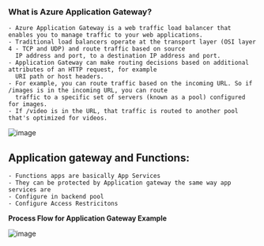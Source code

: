 ### What is Azure Application Gateway?
```
- Azure Application Gateway is a web traffic load balancer that enables you to manage traffic to your web applications. 
- Traditional load balancers operate at the transport layer (OSI layer 4 - TCP and UDP) and route traffic based on source 
  IP address and port, to a destination IP address and port.
- Application Gateway can make routing decisions based on additional attributes of an HTTP request, for example 
  URI path or host headers. 
- For example, you can route traffic based on the incoming URL. So if /images is in the incoming URL, you can route 
  traffic to a specific set of servers (known as a pool) configured for images. 
- If /video is in the URL, that traffic is routed to another pool that's optimized for videos.
```
![image](https://user-images.githubusercontent.com/91359308/175523146-c33d84d2-01ee-463a-95d6-4b99169051de.png)


## Application gateway and Functions:

```
- Functions apps are basically App Services
- They can be protected by Application gateway the same way app services are
- Configure in backend pool
- Configure Access Restricitons
```
**Process Flow for Application Gateway Example**

![image](https://user-images.githubusercontent.com/91359308/175859386-45e78d13-720c-49d6-ba73-429d8abe41e9.png)
